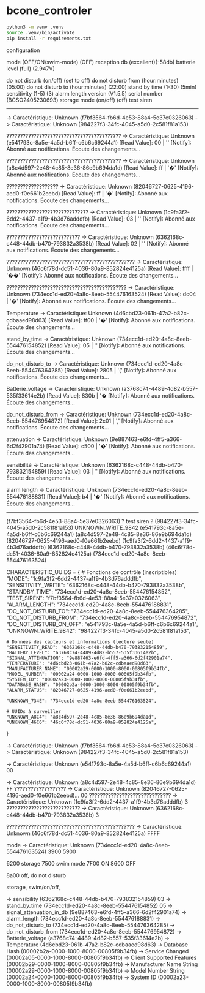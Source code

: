 # bcone_controler

```bash
python3 -m venv .venv
source .venv/bin/activate
pip install -r requirements.txt
```


configuration 

mode (OFF/ON/swim-mode) (OFF)
reception db (excellent)(-58db)
batterie level (full) (2.947V)


do not disturb (on/off) (set to off)
do not disturb from (hour:minutes) (05:00)
do not disturb to (hour:minutes) (22:00)
stand by time (1-30) (5min)
sensitivity (1-5) (3)
alarm length
version (V1.5.5)
serial number (BCSO2405230693)
storage mode (on/off) (off)
test siren







----------------------------------------

-> Caractéristique: Unknown (f7bf3564-fb6d-4e53-88a4-5e37e0326063)
-> Caractéristique: Unknown (984227f3-34fc-4045-a5d0-2c581f81a153)


??????????????????????????????????????????
-> Caractéristique: Unknown (e541793c-8a5e-4a5d-b6ff-c6b6c69244a1)
  [Read Value]: 00 | ''
  [Notify]: Abonné aux notifications. Écoute des changements...

??????????????????????????????????????????
-> Caractéristique: Unknown (a8c4d597-2e48-4c85-8e36-86e9b694da1d)
  [Read Value]: ff | '�'
  [Notify]: Abonné aux notifications. Écoute des changements...

???????????????????
-> Caractéristique: Unknown (82046727-0625-4196-aed0-f0e661b2eebd)
  [Read Value]: ff | '�'
  [Notify]: Abonné aux notifications. Écoute des changements...

??????????????????????????????
-> Caractéristique: Unknown (1c9fa3f2-6dd2-4437-a1f9-4b3d76adddfb)
  [Read Value]: 03 | ''
  [Notify]: Abonné aux notifications. Écoute des changements...

???????????????????????????
-> Caractéristique: Unknown (6362168c-c448-44db-b470-793832a3538b)
  [Read Value]: 02 | ''
  [Notify]: Abonné aux notifications. Écoute des changements...

???????????????????????????????????????????????
-> Caractéristique: Unknown (46c6f78d-dc51-4036-80a9-852824e4125a)
  [Read Value]: ffff | '��'
  [Notify]: Abonné aux notifications. Écoute des changements...

????????????????????????????????????????????
-> Caractéristique: Unknown (734ecc1d-ed20-4a8c-8eeb-554476163524)
  [Read Value]: dc04 | '�'
  [Notify]: Abonné aux notifications. Écoute des changements...











Temperature
-> Caractéristique: Unknown (4d6cbd23-061b-47a2-b82c-cdbaaed98d63)
  [Read Value]: ff00 | '�'
  [Notify]: Abonné aux notifications. Écoute des changements...

stand_by_time
-> Caractéristique: Unknown (734ecc1d-ed20-4a8c-8eeb-554476154852)
  [Read Value]: 05 | ''
  [Notify]: Abonné aux notifications. Écoute des changements...

do_not_disturb_to
-> Caractéristique: Unknown (734ecc1d-ed20-4a8c-8eeb-554476364285)
  [Read Value]: 2805 | '('
  [Notify]: Abonné aux notifications. Écoute des changements...

Batterie_voltage
-> Caractéristique: Unknown (a3768c74-4489-4d82-b557-535f33614e2b)
  [Read Value]: 830b | '�
  [Notify]: Abonné aux notifications. Écoute des changements...

do_not_disturb_from
-> Caractéristique: Unknown (734ecc1d-ed20-4a8c-8eeb-554476954872)
  [Read Value]: 2c01 | ','
  [Notify]: Abonné aux notifications. Écoute des changements...

attenuation
-> Caractéristique: Unknown (9e887463-e6fd-4ff5-a366-6d2f42901a74)
  [Read Value]: c500 | '�'
  [Notify]: Abonné aux notifications. Écoute des changements...

sensibilité
-> Caractéristique: Unknown (6362168c-c448-44db-b470-793832154859)
  [Read Value]: 03 | ''
  [Notify]: Abonné aux notifications. Écoute des changements...


alarm length
-> Caractéristique: Unknown (734ecc1d-ed20-4a8c-8eeb-554476188831)
  [Read Value]: b4 | '�'
  [Notify]: Abonné aux notifications. Écoute des changements...


----------------------------------------
(f7bf3564-fb6d-4e53-88a4-5e37e0326063) ? test siren ?
(984227f3-34fc-4045-a5d0-2c581f81a153) UNKNOWN_WRITE_9842
(e541793c-8a5e-4a5d-b6ff-c6b6c69244a1)
(a8c4d597-2e48-4c85-8e36-86e9b694da1d)
(82046727-0625-4196-aed0-f0e661b2eebd)
(1c9fa3f2-6dd2-4437-a1f9-4b3d76adddfb)
(6362168c-c448-44db-b470-793832a3538b)
(46c6f78d-dc51-4036-80a9-852824e4125a)
(734ecc1d-ed20-4a8c-8eeb-554476163524)


CHARACTERISTIC_UUIDS = {
    # Fonctions de contrôle (inscriptibles)
    "MODE": "1c9fa3f2-6dd2-4437-a1f9-4b3d76adddfb",
    "SENSITIVITY_WRITE": "6362168c-c448-44db-b470-793832a3538b",
    "STANDBY_TIME": "734ecc1d-ed20-4a8c-8eeb-554476154852",
    "TEST_SIREN": "f7bf3564-fb6d-4e53-88a4-5e37e0326063",
    "ALARM_LENGTH": "734ecc1d-ed20-4a8c-8eeb-554476188831",
    "DO_NOT_DISTURB_TO": "734ecc1d-ed20-4a8c-8eeb-554476364285",
    "DO_NOT_DISTURB_FROM": "734ecc1d-ed20-4a8c-8eeb-554476954872",
    "DO_NOT_DISTURB_ON_OFF": "e541793c-8a5e-4a5d-b6ff-c6b6c69244a1",
    "UNKNOWN_WRITE_9842": "984227f3-34fc-4045-a5d0-2c581f81a153",
    
    # Données des capteurs et informations (lecture seule)
    "SENSITIVITY_READ": "6362168c-c448-44db-b470-793832154859",
    "BATTERY_LEVEL": "a3768c74-4489-4d82-b557-535f33614e2b",
    "SIGNAL_ATTENUATION": "9e887463-e6fd-4ff5-a366-6d2f42901a74",
    "TEMPERATURE": "4d6cbd23-061b-47a2-b82c-cdbaaed98d63",
    "MANUFACTURER_NAME": "00002a29-0000-1000-8000-00805f9b34fb",
    "MODEL_NUMBER": "00002a24-0000-1000-8000-00805f9b34fb",
    "SYSTEM_ID": "00002a23-0000-1000-8000-00805f9b34fb",
    "DATABASE_HASH": "00002b2a-0000-1000-8000-00805f9b34fb",
    "ALARM_STATUS": "82046727-0625-4196-aed0-f0e661b2eebd",
    
    "UNKNOWN_734E": "734ecc1d-ed20-4a8c-8eeb-554476163524",

    # UUIDs à surveiller
    "UNKNOWN_A8C4": "a8c4d597-2e48-4c85-8e36-86e9b694da1d",
    "UNKNOWN_46C6": "46c6f78d-dc51-4036-80a9-852824e4125a",

    
}













-> Caractéristique: Unknown (f7bf3564-fb6d-4e53-88a4-5e37e0326063)
-> Caractéristique: Unknown (984227f3-34fc-4045-a5d0-2c581f81a153)

-> Caractéristique: Unknown (e541793c-8a5e-4a5d-b6ff-c6b6c69244a1) 
00

-> Caractéristique: Unknown (a8c4d597-2e48-4c85-8e36-86e9b694da1d)
FF
???????????????????
-> Caractéristique: Unknown (82046727-0625-4196-aed0-f0e661b2eebd)...
00
??????????????????????????????
-> Caractéristique: Unknown (1c9fa3f2-6dd2-4437-a1f9-4b3d76adddfb)
3
???????????????????????????
-> Caractéristique: Unknown (6362168c-c448-44db-b470-793832a3538b)
3

???????????????????????????????????????????????
-> Caractéristique: Unknown (46c6f78d-dc51-4036-80a9-852824e4125a)
FFFF

mode
-> Caractéristique: Unknown (734ecc1d-ed20-4a8c-8eeb-554476163524)
3900
5900

6200 storage
7500 swim mode
7F00 ON
8600 OFF

8a00 off, do not disturb



storage, swim/on/off, 






->  sensibility (6362168c-c448-44db-b470-793832154859) 03
->  stand_by_time (734ecc1d-ed20-4a8c-8eeb-554476154852) 05
->  signal_attenuation_in_db (9e887463-e6fd-4ff5-a366-6d2f42901a74)
->  alarm_length (734ecc1d-ed20-4a8c-8eeb-554476188831)
->  do_not_disturb_to (734ecc1d-ed20-4a8c-8eeb-554476364285)
->  do_not_disturb_from (734ecc1d-ed20-4a8c-8eeb-554476954872)
->  Batterie_voltage (a3768c74-4489-4d82-b557-535f33614e2b)
->  Temperature (4d6cbd23-061b-47a2-b82c-cdbaaed98d63)
->  Database Hash (00002b2a-0000-1000-8000-00805f9b34fb)
->  Service Changed (00002a05-0000-1000-8000-00805f9b34fb)
->  Client Supported Features (00002b29-0000-1000-8000-00805f9b34fb)
->  Manufacturer Name String (00002a29-0000-1000-8000-00805f9b34fb)
->  Model Number String (00002a24-0000-1000-8000-00805f9b34fb)
->  System ID (00002a23-0000-1000-8000-00805f9b34fb)
